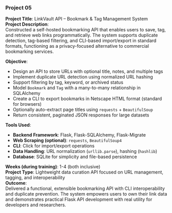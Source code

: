 ### **Project 05**  
**Project Title**: LinkVault API – Bookmark & Tag Management System  
**Project Description**:  
Constructed a self-hosted bookmarking API that enables users to save, tag, and retrieve web links programmatically. The system supports duplicate detection, tag-based filtering, and CLI-based import/export in standard formats, functioning as a privacy-focused alternative to commercial bookmarking services.

**Objective**:  
- Design an API to store URLs with optional title, notes, and multiple tags  
- Implement duplicate URL detection using normalized URL hashing  
- Support filtering by tag, keyword, or archived status  
- Model `Bookmark` and `Tag` with a many-to-many relationship in SQLAlchemy  
- Create a CLI to export bookmarks in Netscape HTML format (standard for browsers)  
- Optionally auto-extract page titles using `requests` + `BeautifulSoup`  
- Return consistent, paginated JSON responses for large datasets  

**Tools Used**:  
- **Backend Framework**: Flask, Flask-SQLAlchemy, Flask-Migrate  
- **Web Scraping (optional)**: `requests`, `BeautifulSoup4`  
- **CLI**: Click for import/export operations  
- **Data Handling**: URL normalization (`urllib.parse`), hashing (`hashlib`)  
- **Database**: SQLite for simplicity and file-based persistence  

**Weeks (during training)**: 1-4 (both inclusive)  
**Project Type**: Lightweight data curation API focused on URL management, tagging, and interoperability  
**Outcome**:  
Delivered a functional, extensible bookmarking API with CLI interoperability and duplicate prevention. The system empowers users to own their link data and demonstrates practical Flask API development with real utility for developers and researchers.